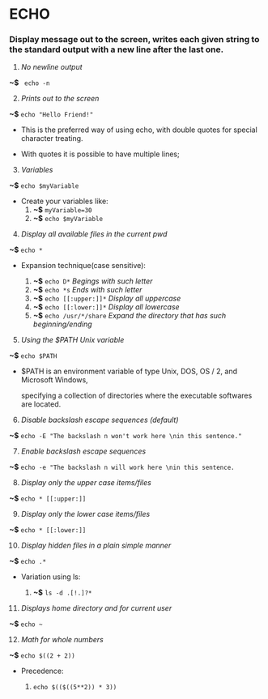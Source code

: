 # ECHO

### Display message out to the  screen, writes each given string to the standard output with a new line after the last one.

1. _No newline output_

**~$** ``` echo -n```


2. _Prints out to the screen_

**~$** ```echo "Hello Friend!"```

* This is the preferred way of using echo, with double quotes for special character treating.


* With quotes it is possible to have multiple lines;


3. _Variables_

**~$** ```echo $myVariable```

* Create your variables like:
	1. **~$** ```myVariable=30```
	2. **~$** ```echo $myVariable```



4. _Display all available files in the current pwd_

**~$** ```echo *```

* Expansion technique(case sensitive):

	1. **~$** ```echo D*``` _Begings with such letter_
	2. **~$** ```echo *s``` _Ends with such letter_
	3. **~$** ```echo [[:upper:]]*``` _Display all uppercase_
	4. **~$** ```echo [[:lower:]]*``` _Display all lowercase_
	5. **~$** ```echo /usr/*/share``` _Expand the directory that has such beginning/ending_

5. _Using the $PATH Unix variable_

**~$** ```echo $PATH```

* $PATH is an environment variable of type Unix, DOS, OS / 2, and Microsoft Windows, 

	specifying a collection of directories where the executable softwares are located.


6. _Disable backslash escape sequences (default)_

**~$** ```echo -E "The backslash n won't work here \nin this sentence."```


7. _Enable backslash escape sequences_

**~$** ```echo -e "The backslash n will work here \nin this sentence.```


8. _Display only the upper case items/files_

**~$** ```echo * [[:upper:]]```


9. _Display only the lower case items/files_

**~$** ```echo * [[:lower:]]```


10. _Display hidden files in a plain simple manner_

**~$** ```echo .*```

* Variation using ls:

	1. **~$** ```ls -d .[!.]?*```


11. _Displays home directory and for current user_

**~$** ```echo ~```


12. _Math for whole numbers_

**~$** ```echo $((2 + 2))```

* Precedence:

	1. ```echo $(($((5**2)) * 3))```
